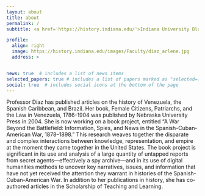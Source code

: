 ```yaml
---
layout: about
title: about
permalink: /
subtitle: <a href='https://history.indiana.edu/'>Indiana University Bloomington</a>

profile:
  align: right
  image: https://history.indiana.edu/images/Faculty/diaz_arlene.jpg
  address: >


news: true  # includes a list of news items
selected_papers: true # includes a list of papers marked as "selected={true}"
social: true  # includes social icons at the bottom of the page
---
```


Professor Díaz has published articles on the history of Venezuela, the Spanish Caribbean, and Brazil. Her book, Female Citizens, Patriarchs, and the Law in Venezuela, 1786-1904 was published by Nebraska University Press in 2004. She is now working on a book project, entitled “A War Beyond the Battlefield: Information, Spies, and News in the Spanish-Cuban-American War, 1878–1898.” This research weaves together the disparate and complex interactions between knowledge, representation, and empire at the moment they came together in the United States. The book project is significant in its use and analysis of a large quantity of untapped reports from secret agents—effectively a spy archive—and in its use of digital humanities methods to uncover key narratives, issues, and information that have not yet received the attention they warrant in histories of the Spanish-Cuban-American War. In addition to her publications in history, she has co-authored articles in the Scholarship of Teaching and Learning.
